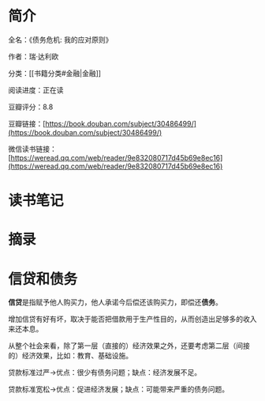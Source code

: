 # 简介

全名：《债务危机: 我的应对原则》

作者：瑞·达利欧

分类：[[书籍分类#金融|金融]]

阅读进度：正在读

豆瓣评分：8.8

豆瓣链接：[https://book.douban.com/subject/30486499/](https://book.douban.com/subject/30486499/)

微信读书链接：[https://weread.qq.com/web/reader/9e832080717d45b69e8ec16](https://weread.qq.com/web/reader/9e832080717d45b69e8ec16)

# 读书笔记



# 摘录



# 信贷和债务

**信贷**是指赋予他人购买力，他人承诺今后偿还该购买力，即偿还**债务**。

增加信贷有好有坏，取决于能否把借款用于生产性目的，从而创造出足够多的收入来还本息。

从整个社会来看，除了第一层（直接的）经济效果之外，还要考虑第二层（间接的）经济效果，比如：教育、基础设施。

贷款标准过严→优点：很少有债务问题；缺点：经济发展不足。

贷款标准宽松→优点：促进经济发展；缺点：可能带来严重的债务问题。